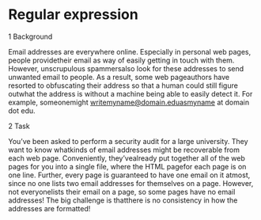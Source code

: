 # Regular expression

1  Background

Email  addresses  are  everywhere  online.   Especially  in  personal  web  pages,  people  providetheir email as way of easily getting in touch with them.  However, unscrupulous spammersalso look for these addresses to send unwanted email to people.  As a result, some web pageauthors  have  resorted  to  obfuscating  their  address  so  that  a  human  could  still  figure  outwhat the address is without a machine being able to easily detect it.  For example, someonemight writemyname@domain.eduasmyname at domain dot edu.

2  Task

You’ve been asked to perform a security audit for a large university. They want to know whatkinds of email addresses might be recoverable from each web page.  Conveniently,  they’vealready put together all of the web pages for you into a single file, where the HTML pagefor each page is on one line.  Further, every page is guaranteed to have one email on it atmost, since no one lists two email addresses for themselves on a page.  However, not everyonelists their email on a page, so some pages have no email addresses!  The big challenge is thatthere is no consistency in how the addresses are formatted!
